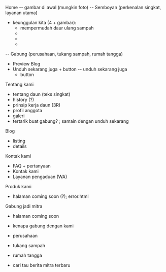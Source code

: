 Home
-- gambar di awal (mungkin foto)
-- Semboyan (perkenalan singkat, layanan utama)
- keunggulan kita (4 + gambar):
	- mempermudah daur ulang sampah
	- 
	- 
	- 
-- Gabung (perusahaan, tukang sampah, rumah tangga)
- Preview Blog
- Unduh sekarang juga + button
	-- unduh sekarang juga
	- button

Tentang kami
- tentang daun (teks singkat)
- history (?)
- prinsip kerja daun (3R)
- profil anggota
- galeri
- tertarik buat gabung? ; samain dengan unduh sekarang

Blog
- listing
- details


Kontak kami
- FAQ + pertanyaan
- Kontak kami
- Layanan pengaduan (WA)




Produk kami
- halaman coming soon (?); error.html

Gabung jadi mitra
- halaman coming soon

- kenapa gabung dengan kami
- perusahaan 
- tukang sampah
- rumah tangga
- cari tau berita mitra terbaru


